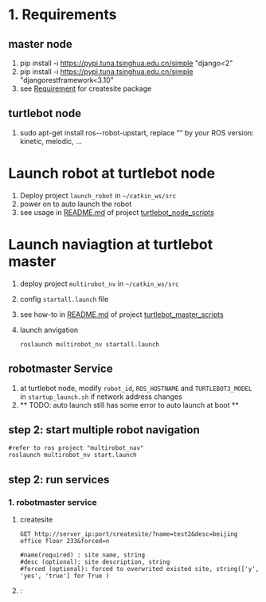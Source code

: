 # 1. Requirements

## master node

1. pip install -i https://pypi.tuna.tsinghua.edu.cn/simple "django<2"
2. pip install -i https://pypi.tuna.tsinghua.edu.cn/simple "djangorestframework<3.10"
3. see [Requirement](createsite/robot_site/readme.md) for  createsite package

## turtlebot node

1. sudo apt-get install ros-<distro>-robot-upstart, replace “<distro>” by your ROS version: kinetic, melodic, …

# Launch robot at turtlebot node

1. Deploy project `launch_robot` in `~/catkin_ws/src`
2. power on to auto launch the robot
2. see usage in [README.md](https://github.com/wdxpz/turtlebot_node_scripts/blob/master/README.md) of project [turtlebot_node_scripts](https://github.com/wdxpz/turtlebot_node_scripts)

# Launch naviagtion at turtlebot master
1. deploy project `multirobot_nv` in `~/catkin_ws/src`

2. config `startall.launch` file

3. see how-to in [README.md](https://github.com/wdxpz/turtlebot_master_scripts/blob/master/README.md) of project [turtlebot_master_scripts](https://github.com/wdxpz/turtlebot_master_scripts)

4. launch anvigation

   ```
   roslaunch multirobot_nv startall.launch
   ```

   

## robotmaster Service

1. at turtlebot node, modify `robot_id`, `ROS_HOSTNAME` and `TURTLEBOT3_MODEL` in `startup_launch.sh` if network address changes
2. ** TODO: auto launch still has some error to auto launch at boot **

##  step 2: start multiple robot navigation

```
#refer to ros project "multirobot_nav"
roslaunch multirobot_nv start.launch
```





## step 2: run services

### 1. robotmaster service

1. createsite

   ```
   GET http://server_ip:port/createsite/?name=test2&desc=beijing office floor 233&forced=n
   
   #name(required) : site name, string
   #desc (optional): site description, string
   #forced (optional): forced to overwrited existed site, string(['y', 'yes', 'true'] for True )
   ```

   

2. : 
